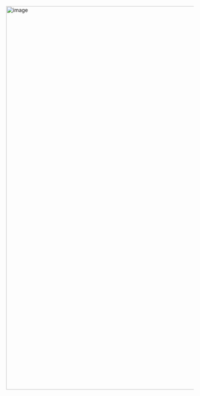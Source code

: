 <img width="1032" alt="image" src="https://github.com/QQWaseokE/Today-I-Learned/assets/127533265/5d81b05d-be39-4a3f-a131-4ccab9fbd36d">
